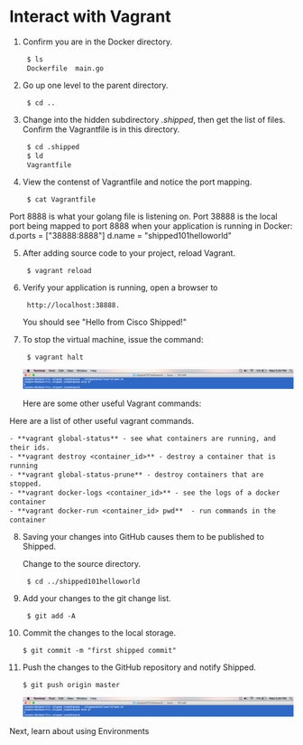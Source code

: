 # Interact with Vagrant #

1. Confirm you are in the Docker directory.

		$ ls
		Dockerfile	main.go	

2. Go up one level to the parent directory.

		$ cd ..

3. Change into the hidden subdirectory *.shipped*, then get the list of files. Confirm the Vagrantfile is in this directory.

		$ cd .shipped
		$ ld
		Vagrantfile

4. View the contenst of Vagrantfile and notice the port mapping.

		$ cat Vagrantfile

Port 8888 is what your golang file is listening on. Port 38888 is the local port being mapped to port 8888 when your application is running in Docker:
        d.ports = ["38888:8888"]
        d.name = "shipped101helloworld"
  	  
5. After adding source code to your project, reload Vagrant.

		$ vagrant reload

6. Verify your application is running, open a browser to

		http://localhost:38888. 

	You should see "Hello from Cisco Shipped!"

7. To stop the virtual machine, issue the command:

		$ vagrant halt

	<img src="assets/testshreturnszero.png">

	Here are some other useful Vagrant commands:



Here are a list of other useful vagrant commands. 

	- **vagrant global-status** - see what containers are running, and their ids.
	- **vagrant destroy <container_id>** - destroy a container that is running
	- **vagrant global-status-prune** - destroy containers that are stopped.
	- **vagrant docker-logs <container_id>** - see the logs of a docker container
	- **vagrant docker-run <container_id> pwd**  - run commands in the container



8. Saving your changes into GitHub causes them to be published to Shipped.

	Change to the source directory.

		$ cd ../shipped101helloworld

9. Add your changes to the git change list.

		$ git add -A

10. Commit the changes to the local storage.

		$ git commit -m "first shipped commit"

11. Push the changes to the GitHub repository and notify Shipped.

		$ git push origin master


	<img src="assets/testshreturnszero.png">



Next, learn about using Environments


